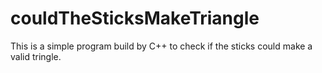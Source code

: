 # couldTheSticksMakeTriangle
This is a simple program build by C++ to check if the sticks could make a valid tringle.
